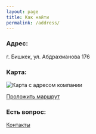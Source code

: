 ```yaml
---
layout: page
title: Как найти
permalink: /address/
---
```


### Адрес:

г. Бишкек, ул. Абдрахманова 176


### Карта:

![Карта с адресом компании](https://raw.githubusercontent.com/tonometer/tonometer.github.io/master/images/staticmap.jpeg
 "Адрес")

[Проложить маршрут](https://www.google.com/maps/dir//%2742.873729,74.610831%27?_ga=2.217144022.1955399278.1515005349-1894730690.1515005349)

### Есть вопрос:

[Контакты](https://tonometer.github.io/contacts/)
